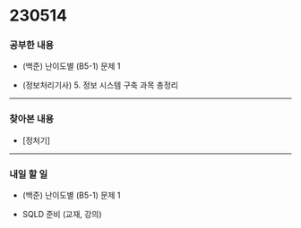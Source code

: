 # 230514

### 공부한 내용

- (백준) 난이도별 (B5-1) 문제 1

- (정보처리기사) 5. 정보 시스템 구축 과목 총정리

---

### 찾아본 내용

- [정처기]

---

### 내일 할 일

- (백준) 난이도별 (B5-1) 문제 1

- SQLD 준비 (교재, 강의)
